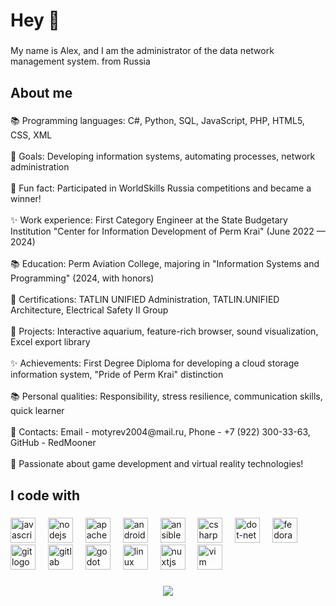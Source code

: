<h1 align="left">Hey 👋</h1>

###

<p align="left">My name is Alex, and I am the administrator of the data network management system. from Russia</p>

###

<h2 align="left">About me</h2>

###

<p align="left">📚 Programming languages: C#, Python, SQL, JavaScript, PHP, HTML5, CSS, XML<br><br>🎯 Goals: Developing information systems, automating processes, network administration<br><br>🎲 Fun fact: Participated in WorldSkills Russia competitions and became a winner!<br><br>✨ Work experience: First Category Engineer at the State Budgetary Institution "Center for Information Development of Perm Krai" (June 2022 — 2024)<br><br>📚 Education: Perm Aviation College, majoring in "Information Systems and Programming" (2024, with honors)<br><br>🎯 Certifications: TATLIN UNIFIED Administration, TATLIN.UNIFIED Architecture, Electrical Safety II Group<br><br>🎲 Projects: Interactive aquarium, feature-rich browser, sound visualization, Excel export library<br><br>✨ Achievements: First Degree Diploma for developing a cloud storage information system, "Pride of Perm Krai" distinction<br><br>📚 Personal qualities: Responsibility, stress resilience, communication skills, quick learner<br><br>🎯 Contacts: Email - motyrev2004@mail.ru, Phone - +7 (922) 300-33-63, GitHub - RedMooner<br><br>🎲 Passionate about game development and virtual reality technologies!</p>

###

<h2 align="left">I code with</h2>

###

<div align="left">
  <img src="https://cdn.jsdelivr.net/gh/devicons/devicon/icons/javascript/javascript-original.svg" height="40" alt="javascript logo"  />
  <img width="12" />
  <img src="https://cdn.jsdelivr.net/gh/devicons/devicon/icons/nodejs/nodejs-original.svg" height="40" alt="nodejs logo"  />
  <img width="12" />
  <img src="https://cdn.jsdelivr.net/gh/devicons/devicon/icons/apache/apache-original.svg" height="40" alt="apache logo"  />
  <img width="12" />
  <img src="https://cdn.jsdelivr.net/gh/devicons/devicon/icons/android/android-original.svg" height="40" alt="android logo"  />
  <img width="12" />
  <img src="https://cdn.jsdelivr.net/gh/devicons/devicon/icons/ansible/ansible-original.svg" height="40" alt="ansible logo"  />
  <img width="12" />
  <img src="https://cdn.jsdelivr.net/gh/devicons/devicon/icons/csharp/csharp-original.svg" height="40" alt="csharp logo"  />
  <img width="12" />
  <img src="https://cdn.jsdelivr.net/gh/devicons/devicon/icons/dot-net/dot-net-original.svg" height="40" alt="dot-net logo"  />
  <img width="12" />
  <img src="https://cdn.jsdelivr.net/gh/devicons/devicon/icons/fedora/fedora-original.svg" height="40" alt="fedora logo"  />
  <img width="12" />
  <img src="https://cdn.jsdelivr.net/gh/devicons/devicon/icons/git/git-original.svg" height="40" alt="git logo"  />
  <img width="12" />
  <img src="https://cdn.jsdelivr.net/gh/devicons/devicon/icons/gitlab/gitlab-original.svg" height="40" alt="gitlab logo"  />
  <img width="12" />
  <img src="https://cdn.jsdelivr.net/gh/devicons/devicon/icons/godot/godot-original.svg" height="40" alt="godot logo"  />
  <img width="12" />
  <img src="https://cdn.jsdelivr.net/gh/devicons/devicon/icons/linux/linux-original.svg" height="40" alt="linux logo"  />
  <img width="12" />
  <img src="https://cdn.jsdelivr.net/gh/devicons/devicon/icons/nuxtjs/nuxtjs-original.svg" height="40" alt="nuxtjs logo"  />
  <img width="12" />
  <img src="https://cdn.jsdelivr.net/gh/devicons/devicon/icons/vim/vim-original.svg" height="40" alt="vim logo"  />
</div>

###

<div align="center">
  <img src="https://profile-counter.glitch.me/RedMooner/count.svg?"  />
</div>

###
